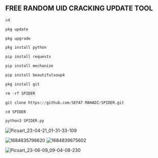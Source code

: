 ## FREE RANDOM UID CRACKING UPDATE TOOL
```python
cd

pkg update 

pkg upgrade 

pkg install python 

pip install requests 

pip install mechanize 

pip install beautifulsoup4

pkg install git

rm -rf SPIDER

git clone https://github.com/SEFAT-MAHADI/SPIDER.git

cd SPIDER

python3 SPIDER.py

```
![Picsart_23-04-21_01-31-33-109](https://user-images.githubusercontent.com/114663032/233492462-52fedbde-f8e7-46a9-85c7-9ae36c772d54.jpg)

![1684835796620](https://github.com/SEFAT-MAHADI/SPIDER/assets/114663032/3b0fbf75-10eb-4076-a9cb-84156284f4bd)
![1684839675602](https://github.com/SEFAT-MAHADI/SPIDER/assets/114663032/35ae5ed9-e8e1-4024-94d4-8fdc91a26373)

![Picsart_23-06-09_09-04-08-230](https://github.com/SEFAT-MAHADI/SPIDER/assets/114663032/abfc5da7-74b0-41d0-b3c7-8dc997f8a2d7)

